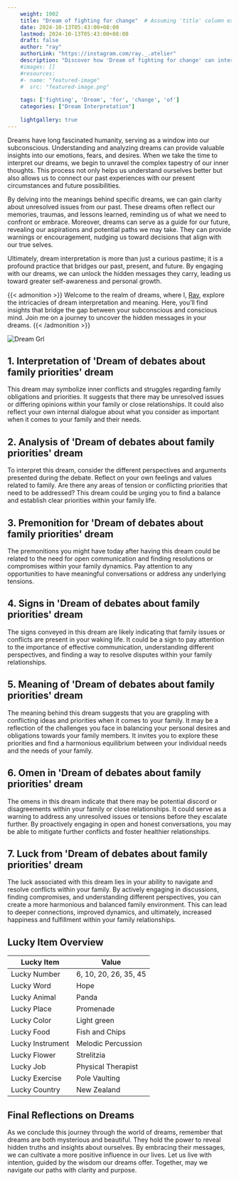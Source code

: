 ```yaml
---
    weight: 1902
    title: "Dream of fighting for change"  # Assuming 'title' column exists
    date: 2024-10-13T05:43:00+08:00
    lastmod: 2024-10-13T05:43:00+08:00
    draft: false
    author: "ray"
    authorLink: "https://instagram.com/ray._.atelier"
    description: "Discover how 'Dream of fighting for change' can interpret your future and uncover its significant meanings in your life."
    #images: []
    #resources:
    #- name: "featured-image"
    #  src: "featured-image.png"
    
    tags: ['fighting', 'Dream', 'for', 'change', 'of']
    categories: ["Dream Interpretation"]
    
    lightgallery: true
---
```

    
Dreams have long fascinated humanity, serving as a window into our subconscious. Understanding and analyzing dreams can provide valuable insights into our emotions, fears, and desires. When we take the time to interpret our dreams, we begin to unravel the complex tapestry of our inner thoughts. This process not only helps us understand ourselves better but also allows us to connect our past experiences with our present circumstances and future possibilities.

By delving into the meanings behind specific dreams, we can gain clarity about unresolved issues from our past. These dreams often reflect our memories, traumas, and lessons learned, reminding us of what we need to confront or embrace. Moreover, dreams can serve as a guide for our future, revealing our aspirations and potential paths we may take. They can provide warnings or encouragement, nudging us toward decisions that align with our true selves.

Ultimately, dream interpretation is more than just a curious pastime; it is a profound practice that bridges our past, present, and future. By engaging with our dreams, we can unlock the hidden messages they carry, leading us toward greater self-awareness and personal growth.

{{< admonition >}}
Welcome to the realm of dreams, where I, [Ray](https://instagram.com/ray._.atelier), explore the intricacies of dream interpretation and meaning. Here, you’ll find insights that bridge the gap between your subconscious and conscious mind. Join me on a journey to uncover the hidden messages in your dreams.
{{< /admonition >}}

![Dream Grl](https://cdn.pixabay.com/photo/2017/11/02/03/35/gothic-2910057_1280.jpg "Dream Grl")

## 1. Interpretation of 'Dream of debates about family priorities' dream

This dream may symbolize inner conflicts and struggles regarding family obligations and priorities. It suggests that there may be unresolved issues or differing opinions within your family or close relationships. It could also reflect your own internal dialogue about what you consider as important when it comes to your family and their needs.

## 2. Analysis of 'Dream of debates about family priorities' dream

To interpret this dream, consider the different perspectives and arguments presented during the debate. Reflect on your own feelings and values related to family. Are there any areas of tension or conflicting priorities that need to be addressed? This dream could be urging you to find a balance and establish clear priorities within your family life.

## 3. Premonition for 'Dream of debates about family priorities' dream

The premonitions you might have today after having this dream could be related to the need for open communication and finding resolutions or compromises within your family dynamics. Pay attention to any opportunities to have meaningful conversations or address any underlying tensions.

## 4. Signs in 'Dream of debates about family priorities' dream

The signs conveyed in this dream are likely indicating that family issues or conflicts are present in your waking life. It could be a sign to pay attention to the importance of effective communication, understanding different perspectives, and finding a way to resolve disputes within your family relationships.

## 5. Meaning of 'Dream of debates about family priorities' dream

The meaning behind this dream suggests that you are grappling with conflicting ideas and priorities when it comes to your family. It may be a reflection of the challenges you face in balancing your personal desires and obligations towards your family members. It invites you to explore these priorities and find a harmonious equilibrium between your individual needs and the needs of your family.

## 6. Omen in 'Dream of debates about family priorities' dream

The omens in this dream indicate that there may be potential discord or disagreements within your family or close relationships. It could serve as a warning to address any unresolved issues or tensions before they escalate further. By proactively engaging in open and honest conversations, you may be able to mitigate further conflicts and foster healthier relationships.

## 7. Luck from 'Dream of debates about family priorities' dream

The luck associated with this dream lies in your ability to navigate and resolve conflicts within your family. By actively engaging in discussions, finding compromises, and understanding different perspectives, you can create a more harmonious and balanced family environment. This can lead to deeper connections, improved dynamics, and ultimately, increased happiness and fulfillment within your family relationships.

## Lucky Item Overview
| Lucky Item          | Value              |
|---------------|--------------------|
| Lucky Number        | 6, 10, 20, 26, 35, 45  |
| Lucky Word          | Hope |
| Lucky Animal        | Panda |
| Lucky Place         | Promenade     |
| Lucky Color         | Light green     |
| Lucky Food          | Fish and Chips      |
| Lucky Instrument    | Melodic Percussion |
| Lucky Flower        | Strelitzia    |
| Lucky Job           | Physical Therapist       |
| Lucky Exercise      | Pole Vaulting  |
| Lucky Country       | New Zealand    |


##  Final Reflections on Dreams

As we conclude this journey through the world of dreams, remember that dreams are both mysterious and beautiful. They hold the power to reveal hidden truths and insights about ourselves. By embracing their messages, we can cultivate a more positive influence in our lives. Let us live with intention, guided by the wisdom our dreams offer. Together, may we navigate our paths with clarity and purpose.
